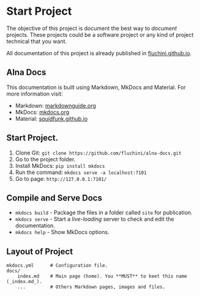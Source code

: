 # Start Project

The objective of this project is document the best way to _document_ projects. These projects could be a software project or any kind of project technical that you want.

All documentation of this project is already published in [fluchini.github.io](https://fluchini.github.io/alna-docs/).

## Alna Docs

This documentation is built using Markdown, MkDocs and Material. For more information visit:

* Markdown: [markdownguide.org](https://www.markdownguide.org/)
* MkDocs: [mkdocs.org](https://mkdocs.org)
* Material: [squidfunk.github.io](https://squidfunk.github.io/mkdocs-material/)

## Start Project.

1. Clone Git: `git clone https://github.com/fluchini/alna-docs.git`
2. Go to the project folder.
3. Install MkDocs: `pip install mkdocs`
4. Run the command: `mkdocs serve -a localhost:7101`
5. Go to page: `http://127.0.0.1:7101/`

## Compile and Serve Docs

* `mkdocs build` - Package the files in a folder called `site` for publication.
* `mkdocs serve` - Start a _live-loading_ server to check and edit the documentation.
* `mkdocs help` - Show MkDocs options.

## Layout of Project

    mkdocs.yml      # Configuration file.
    docs/
        index.md    # Main page (home). You **MUST** to keet this name (_index.md_).
        ...         # Others Markdown pages, images and files.
